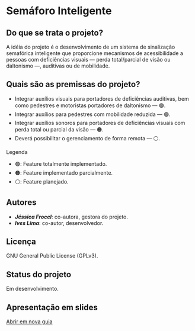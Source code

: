 # Semáforo Inteligente

## Do que se trata o projeto?

A idéia do projeto é o desenvolvimento de um sistema de sinalização semafórica inteligente que proporcione mecanismos de acessibilidade a pessoas com deficiências visuais — perda total/parcial de visão ou daltonismo —, auditivas ou de mobilidade.

## Quais são as premissas do projeto?

- Integrar auxílios visuais para portadores de deficiências auditivas, bem como pedestres e motoristas portadores de daltonismo — 🟢.
- Integrar auxílios para pedestres com mobilidade reduzida — 🟢.
- Integrar auxílios sonoros para portadores de deficiências visuais com perda total ou parcial da visão — 🟠.
- Deverá possibilitar o gerenciamento de forma remota — ⚪.

Legenda
- 🟢: Feature totalmente implementado.
- 🟠: Feature implementado parcialmente.
- ⚪: Feature planejado.

## Autores

- ***Jéssica Frocel***: co-autora, gestora do projeto.
- ***Ives Lima***: co-autor, desenvolvedor.

## Licença

GNU General Public License (GPLv3).

## Status do projeto

Em desenvolvimento.

## Apresentação em slides

[Abrir em nova guia](https://my.visme.co/view/q6pjr7yr-navetech#s1)
